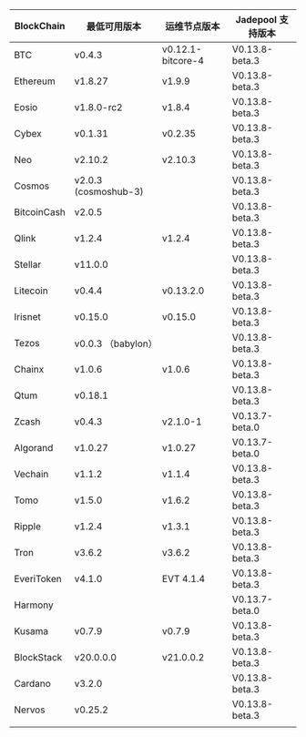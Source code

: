 | BlockChain  | 最低可用版本| 运维节点版本 | Jadepool 支持版本 |
| ----------- | ---------- | ---------- | ---------- |
| BTC         | v0.4.3    |    v0.12.1-bitcore-4  | V0.13.8-beta.3 |
| Ethereum    | v1.8.27     |     	v1.9.9 | V0.13.8-beta.3 |
| Eosio       | v1.8.0-rc2 | v1.8.4 | V0.13.8-beta.3 |
| Cybex       | v0.1.31    |   	v0.2.35  | V0.13.8-beta.3 |
| Neo         | v2.10.2    |    	v2.10.3 | V0.13.8-beta.3    |
| Cosmos      | v2.0.3 (cosmoshub-3)     |      | V0.13.8-beta.3 |
| BitcoinCash | v2.0.5     |      | V0.13.8-beta.3 |
| Qlink       | v1.2.4     |  	v1.2.4    | V0.13.8-beta.3 |
| Stellar     | v11.0.0    |     | V0.13.8-beta.3 |
| Litecoin    | v0.4.4     |   v0.13.2.0   | V0.13.8-beta.3 |
| Irisnet     | v0.15.0    |  v0.15.0	   | V0.13.8-beta.3 |
| Tezos       | v0.0.3 （babylon）   |      | V0.13.8-beta.3 |
| Chainx      | v1.0.6     |  v1.0.6    | V0.13.8-beta.3 |
| Qtum        | v0.18.1    |     | V0.13.8-beta.3 |
| Zcash       | v0.4.3     |   	v2.1.0-1   | V0.13.7-beta.0 |
| Algorand    | v1.0.27    |  v1.0.27    | V0.13.7-beta.0 |
| Vechain     | v1.1.2     |  v1.1.4    | V0.13.8-beta.3 |
| Tomo        | v1.5.0     |   v1.6.2   | V0.13.8-beta.3 |
| Ripple      | v1.2.4     |  	v1.3.1    | V0.13.8-beta.3 |
| Tron        | v3.6.2 |     	v3.6.2       | V0.13.8-beta.3 |
| EveriToken  | v4.1.0 |     EVT 4.1.4       | V0.13.8-beta.3 |
| Harmony     |            |            | V0.13.7-beta.0 |
| Kusama      | v0.7.9     |  v0.7.9   | V0.13.8-beta.3 |
| BlockStack  | v20.0.0.0 |     	v21.0.0.2       | V0.13.8-beta.3 |
| Cardano     | v3.2.0     |            | V0.13.8-beta.3           |
| Nervos      | v0.25.2   |            |  V0.13.8-beta.3        |
|             |            |            |            |
